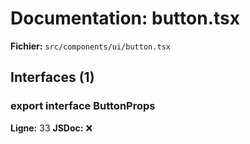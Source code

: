 # Documentation: button.tsx

**Fichier:** `src/components/ui/button.tsx`

## Interfaces (1)

### export interface ButtonProps
**Ligne:** 33
**JSDoc:** ❌

